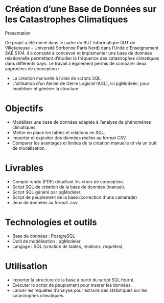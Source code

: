 # Création d’une Base de Données sur les Catastrophes Climatiques
Présentation

Ce projet a été mené dans le cadre du BUT Informatique (IUT de Villetaneuse – Université Sorbonne Paris Nord) dans l’Unité d’Enseignement SAÉ S104.
Il a consisté à concevoir et implémenter une base de données relationnelle permettant d’étudier la fréquence des catastrophes climatiques dans différents pays.
Le travail a également permis de comparer deux approches de conception :

- La création manuelle à l’aide de scripts SQL.
- L’utilisation d’un Atelier de Génie Logiciel (AGL), ici pgModeler, pour modéliser et générer la structure.

# Objectifs
- Modéliser une base de données adaptée à l’analyse de phénomènes climatiques.
- Mettre en place les tables et relations en SQL.
- Importer et exploiter des données réelles au format CSV.
- Comparer les avantages et limites de la création manuelle et via un outil de modélisation.

# Livrables
- Compte rendu (PDF) détaillant les choix de conception.
- Script SQL de création de la base de données (manuel).
- Script SQL généré par pgModeler.
- Script de peuplement de la base.(correction d'une camarade)
- Jeux de données au format .csv.

# Technologies et outils
- Base de données : PostgreSQL
- Outil de modélisation : pgModeler
- Langage : SQL (création de tables, relations, requêtes)

# Utilisation
- Importer la structure de la base à partir du script SQL fourni.
- Exécuter le script de peuplement pour insérer les données.
- Lancer les requêtes d’analyse pour extraire des statistiques sur les catastrophes climatiques.
